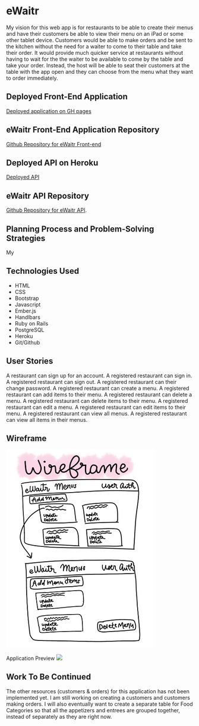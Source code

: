 # eWaitr
My vision for this web app is for restaurants to be able to create their menus and have their customers be able to view their menu on an iPad or some other tablet device. Customers would be able to make orders and be sent to the kitchen without the need for a waiter to come to their table and take their order. It would provide much quicker service at restaurants without having to wait for the the waiter to be available to come by the table and take your order. Instead, the host will be able to seat their customers at the table with the app open and they can choose from the menu what they want to order immediately.

## Deployed Front-End Application
[Deployed application on GH pages](https://katwu90.github.io/eWaitr/)

## eWaitr Front-End Application Repository
[Github Repository for eWaitr Front-end](https://github.com/katwu90/eWaitr)

## Deployed API on Heroku
[Deployed API](https://ewaitr.herokuapp.com/)

## eWaitr API Repository
[Github Repository for eWaitr API](https://github.com/katwu90/eWaitr-rails-back-end).

## Planning Process and Problem-Solving Strategies
My

## Technologies Used
- HTML
- CSS
- Bootstrap
- Javascript
- Ember.js
- Handlbars
- Ruby on Rails
- PostgreSQL
- Heroku
- Git/Github

## User Stories
A restaurant can sign up for an account.
A registered restaurant can sign in.
A registered restaurant can sign out.
A registered restaurant can their change password.
A registered restaurant can create a menu.
A registered restaurant can add items to their menu.
A registered restaurant can delete a menu.
A registered restaurant can delete items to their menu.
A registered restaurant can edit a menu.
A registered restaurant can edit items to their menu.
A registered restaurant can view all menus.
A registered restaurant can view all items in their menus.

## Wireframe

<img src="./wireframe.jpg" width="400px">

Application Preview
<img src="https://i.imgur.com/wR8ygP2.png" width="400px">



## Work To Be Continued
The other resources (customers & orders) for this application has not been implemented yet. I am still working on creating a customers and customers making orders. I will also eventually want to create a separate table for Food Categories so that all the appetizers and entrees are grouped together, instead of separately as they are right now.

